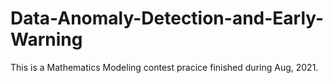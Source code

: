 # Data-Anomaly-Detection-and-Early-Warning

This is a Mathematics Modeling contest pracice finished during Aug, 2021. 
